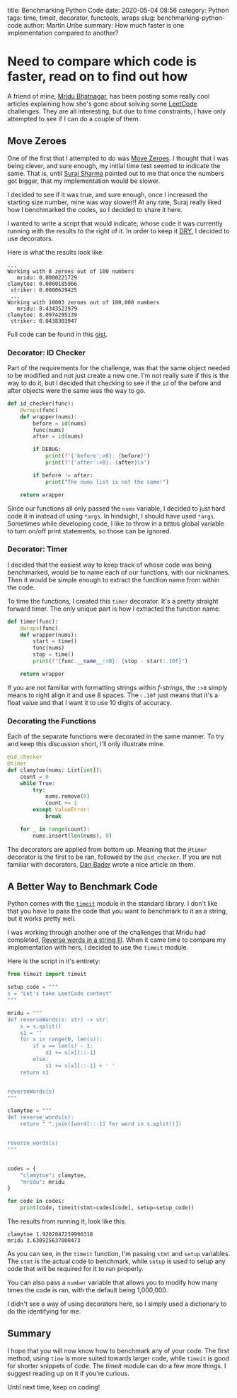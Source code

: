 title: Benchmarking Python Code
date: 2020-05-04 08:56
category: Python
tags: time, timeit, decorator, functools, wraps
slug: benchmarking-python-code
author: Martin Uribe
summary: How much faster is one implementation compared to another?

# Need to compare which code is faster, read on to find out how

A friend of mine, [Mridu Bhatnagar](https://dev.to/mridubhatnagar), has been posting some really cool articles explaining how she's gone about solving some [LeetCode](https://leetcode.com/) challenges.
They are all interesting, but due to time constraints, I have only attempted to see if I can do a couple of them.

## Move Zeroes

One of the first that I attempted to do was [Move Zeroes](https://dev.to/mridubhatnagar/day-3-move-zeroes-1lbb).
I thought that I was being clever, and sure enough, my initial time test seemed to indicate the same.
That is, until [Suraj Sharma](https://www.linkedin.com/in/sps22/) pointed out to me that once the numbers got bigger, that my implementation would be slower.

I decided to see if it was true, and sure enough, once I increased the starting size number, mine was way slower!!
At any rate, Suraj really liked how I benchmarked the codes, so I decided to share it here.

I wanted to write a script that would indicate, whose code it was currently running with the results to the right of it.
In order to keep it [DRY](https://en.wikipedia.org/wiki/Don%27t_repeat_yourself), I decided to use decorators.

Here is what the results look like:

```console
...
Working with 8 zeroes out of 100 numbers
   mridu: 0.0000221729
clamytoe: 0.0000185966
 striker: 0.0000629425
 ...
Working with 10003 zeroes out of 100,000 numbers
   mridu: 8.4343523979
clamytoe: 8.0974295139
 striker: 0.0438303947
```

Full code can be found in this [gist](https://gist.github.com/clamytoe/1fcd47d6f1b5db4d2657623947cd5646).

### Decorator: ID Checker

Part of the requirements for the challenge, was that the same object needed to be modified and not just create a new one.
I'm not really sure if this is the way to do it, but I decided that checking to see if the `id` of the before and after objects were the same was the way to go.

```python
def id_checker(func):
    @wraps(func)
    def wrapper(nums):
        before = id(nums)
        func(nums)
        after = id(nums)

        if DEBUG:
            print(f"{'before':>8}: {before}")
            print(f"{'after':>8}: {after}\n")

        if before != after:
            print("The nums list is not the same!")

    return wrapper
```

Since our functions all only passed the `nums` variable, I decided to just hard code it in instead of using `*args`.
In hindsight, I should have used `*args`.
Sometimes while developing code, I like to throw in a `DEBUG` global variable to turn on/off print statements, so those can be ignored.

### Decorator: Timer

I decided that the easiest way to keep track of whose code was being benchmarked, would be to name each of our functions, with our nicknames.
Then it would be simple enough to extract the function name from within the code.

To time the functions, I created this `timer` decorator.
It's a pretty straight forward timer.
The only unique part is how I extracted the function name.

```python
def timer(func):
    @wraps(func)
    def wrapper(nums):
        start = time()
        func(nums)
        stop = time()
        print(f"{func.__name__:>8}: {stop - start:.10f}")

    return wrapper
```

If you are not familiar with formatting strings within _f-strings_, the `:>8` simply means to right align it and use 8 spaces.
The `:.10f` just means that it's a float value and that I want it to use 10 digits of accuracy.

### Decorating the Functions

Each of the separate functions were decorated in the same manner.
To try and keep this discussion short, I'll only illustrate mine.

```python
@id_checker
@timer
def clamytoe(nums: List[int]):
    count = 0
    while True:
        try:
            nums.remove(0)
            count += 1
        except ValueError:
            break

    for _ in range(count):
        nums.insert(len(nums), 0)
```

The decorators are applied from bottom up.
Meaning that the `@timer` decorator is the first to be ran, followed by the `@id_checker`.
If you are not familiar with decorators, [Dan Bader](https://dbader.org/blog/python-decorators) wrote a nice article on them.

## A Better Way to Benchmark Code

Python comes with the [`timeit`](https://docs.python.org/3/library/timeit.html) module in the standard library.
I don't like that you have to pass the code that you want to benchmark to it as a string, but it works pretty well.

I was working through another one of the challenges that Mridu had completed, [Reverse words in a string III](https://dev.to/mridubhatnagar/day-16-reverse-words-in-a-string-iii-jn3).
When it came time to compare my implementation with hers, I decided to use the `timeit` module.

Here is the script in it's entirety:

```python
from timeit import timeit

setup_code = """
s = "Let's take LeetCode contest"
"""

mridu = """
def reverseWords(s: str) -> str:
    s = s.split()
    s1 = ''
    for x in range(0, len(s)):
        if x == len(s) - 1:
            s1 += s[x][::-1]
        else:
            s1 += s[x][::-1] + ' '
    return s1


reverseWords(s)
"""

clamytoe = """
def reverse_words(s):
    return " ".join([word[::-1] for word in s.split()])


reverse_words(s)
"""


codes = {
    "clamytoe": clamytoe,
    "mridu": mridu
}

for code in codes:
    print(code, timeit(stmt=codes[code], setup=setup_code))
```

The results from running it, look like this:

```console
clamytoe 1.9202047239996318
mridu 3.630925637000473
```

As you can see, in the `timeit` function, I'm passing `stmt` and `setup` variables.
The `stmt` is the actual code to benchmark, while `setup` is used to setup any code that will be required for it to run properly.

You can also pass a `number` variable that allows you to modify how many times the code is ran, with the default being 1,000,000.

I didn't see a way of using decorators here, so I simply used a dictionary to do the identifying for me.

## Summary

I hope that you will now know how to benchmark any of your code.
The first method, using `time` is more suited towards larger code, while `timeit` is good for shorter snippets of code.
The _timeit_ module can do a few more things.
I suggest reading up on it if you're curious.

Until next time, keep on coding!
